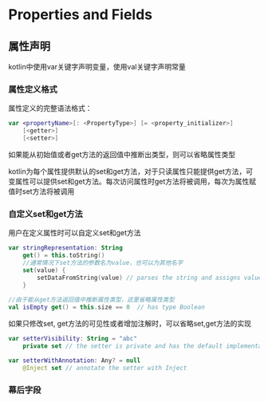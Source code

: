 # Properties and Fields
## 属性声明
kotlin中使用var关键字声明变量，使用val关键字声明常量

### 属性定义格式
属性定义的完整语法格式：

```kotlin
var <propertyName>[: <PropertyType>] [= <property_initializer>]
    [<getter>]
    [<setter>]
```

如果能从初始值或者get方法的返回值中推断出类型，则可以省略属性类型

kotlin为每个属性提供默认的set和get方法，对于只读属性只能提供get方法，可变属性可以提供set和get方法。每次访问属性时get方法将被调用，每次为属性赋值时set方法将被调用

### 自定义set和get方法
用户在定义属性时可以自定义set和get方法

```kotlin
var stringRepresentation: String
    get() = this.toString()
    //通常情况下set方法的参数名为value，也可以为其他名字
    set(value) {
        setDataFromString(value) // parses the string and assigns values to other properties
    }
    
//由于能从get方法返回值中推断属性类型，这里省略属性类型    
val isEmpty get() = this.size == 0  // has type Boolean
```

如果只修改set, get方法的可见性或者增加注解时，可以省略set,get方法的实现

```kotlin
var setterVisibility: String = "abc"
    private set // the setter is private and has the default implementation

var setterWithAnnotation: Any? = null
    @Inject set // annotate the setter with Inject
```

### 幕后字段




